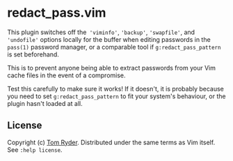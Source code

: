redact\_pass.vim
================

This plugin switches off the` 'viminfo'`, `'backup'`, `'swapfile'`, and
`'undofile'` options locally for the buffer when editing passwords in the
`pass(1)` password manager, or a comparable tool if `g:redact_pass_pattern` is
set beforehand.

This is to prevent anyone being able to extract passwords from your Vim cache
files in the event of a compromise.

Test this carefully to make sure it works! If it doesn't, it is probably
because you need to set `g:redact_pass_pattern` to fit your system's behaviour,
or the plugin hasn't loaded at all.

License
-------

Copyright (c) [Tom Ryder][1]. Distributed under the same terms as Vim itself.
See `:help license`.

[1]: https://sanctum.geek.nz/
